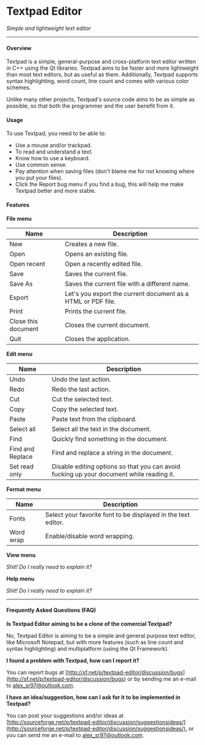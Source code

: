# Textpad Editor

*Simple and lightweight text editor*

---

#### Overview

Textpad is a simple, general-purpose and cross-platform text editor written in C++ using the Qt libraries. Textpad aims to be faster and more lightweight than most text editors, but as useful as them. Additionally, Textpad supports syntax highlighting, word count, line count and comes with various color schemes.

Unlike many other projects, Textpad's source code aims to be as simple as possible, so that both the programmer and the user benefit from it.

#### Usage

To use Textpad, you need to be able to:

+ Use a mouse and/or trackpad.
+ To read and understand a text.
+ Know how to use a keyboard.
+ Use common sense.
+ Pay attention when saving files (don't blame me for not knowing where you put your files).
+ Click the Report bug menu if you find a bug, this will help me make Textpad better and more stable.

#### Features

**File menu**

Name                | Description 
------------------- | -----------
New                 | Creates a new file.
Open                | Opens an existing file.
Open recent         | Open a recently edited file.
Save                | Saves the current file.
Save As             | Saves the current file with a different name.
Export              | Let's you export the current document as a HTML or PDF file.
Print               | Prints the current file.
Close this document | Closes the current document.
Quit                | Closes the application.

**Edit menu**

Name             | Description
---------------- | -----------
Undo             | Undo the last action.
Redo             | Redo the last action.
Cut              | Cut the selected text.
Copy             | Copy the selected text.
Paste            | Paste text from the clipboard.
Select all       | Select all the text in the document.
Find             | Quickly find something in the document.
Find and Replace | Find and replace a string in the document.
Set read only    | Disable editing options so that you can avoid fucking up your document while reading it.

**Format menu**

Name      | Description
--------- | -----------
Fonts     | Select your favorite font to be displayed in the text editor.
Word wrap | Enable/disable word wrapping.

**View menu**

*Shit! Do I really need to explain it?*

**Help menu**

*Shit! Do I really need to explain it?*

---

#### Frequently Asked Questions (FAQ)

**Is Textpad Editor aiming to be a clone of the comercial Textpad?**

No, Textpad Editor is aiming to be a simple and general purpose text editor, like Microsoft Notepad, but with more features (such as line count and syntax highlighting) and multiplatform (using the Qt Framework).

**I found a problem with Textpad, how can I report it?**

You can report bugs at [http://sf.net/p/textpad-editor/discussion/bugs](http://sf.net/p/textpad-editor/discussion/bugs) or by sending me an e-mail to [alex_sr97@outlook.com](mailto:alex_sr97@outlook.com).

**I have an idea/suggestion, how can I ask for it to be implemented in Textpad?**

You can post your suggestions and/or ideas at [http://sourceforge.net/p/textpad-editor/discussion/suggestionsideas/](http://sourceforge.net/p/textpad-editor/discussion/suggestionsideas/), or you can send me an e-mail to [alex_sr97@outlook.com](mailto:alex_sr97@outlook.com).






